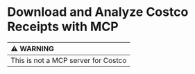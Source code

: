# Download and Analyze Costco Receipts with MCP
| :warning: WARNING           |
|:----------------------------|
| This is not a MCP server for Costco     |
